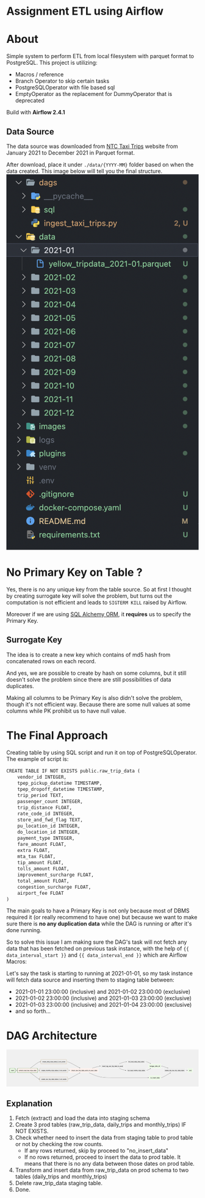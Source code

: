 # Assignment ETL using Airflow

# About
Simple system to perform ETL from local filesystem with parquet format to PostgreSQL. This project is utilizing:
- Macros / reference
- Branch Operator to skip certain tasks
- PostgreSQLOperator with file based sql
- EmptyOperator as the replacement for DummyOperator that is deprecated

Build with **Airflow 2.4.1**

## Data Source
The data source was downloaded from [NTC Taxi Trips](https://www1.nyc.gov/site/tlc/about/tlc-trip-record-data.page) website from January 2021 to December 2021 in Parquet format.

After download, place it under `./data/{YYYY-MM}` folder based on when the data created. This image below will tell you the final structure. ![foldering-structure](./images/folder-structures.png)


# No Primary Key on Table ?
Yes, there is no any unique key from the table source. So at first I thought by creating surrogate key will solve the problem, but turns out the computation is not efficient and leads to `SIGTERM KILL` raised by Airflow.

Moreover if we are using [SQL Alchemy ORM](https://docs.sqlalchemy.org/en/14/orm/), it **requires** us to specify the Primary Key.

## Surrogate Key
The idea is to create a new key which contains of md5 hash from concatenated rows on each record.

And yes, we are possible to create by hash on some columns, but it still doesn't solve the problem since there are still possibilities of data duplicates.

Making all columns to be Primary Key is also didn't solve the problem, though it's not efficient way. Because there are some null values at some columns while PK prohibit us to have null value.

# The Final Approach
Creating table by using SQL script and run it on top of PostgreSQLOperator. The example of script is:
```
CREATE TABLE IF NOT EXISTS public.raw_trip_data (
    vendor_id INTEGER,
    tpep_pickup_datetime TIMESTAMP,
    tpep_dropoff_datetime TIMESTAMP,
    trip_period TEXT,
    passenger_count INTEGER,
    trip_distance FLOAT,
    rate_code_id INTEGER,
    store_and_fwd_flag TEXT,
    pu_location_id INTEGER,
    do_location_id INTEGER,
    payment_type INTEGER,
    fare_amount FLOAT,
    extra FLOAT,
    mta_tax FLOAT,
    tip_amount FLOAT,
    tolls_amount FLOAT,
    improvement_surcharge FLOAT,
    total_amount FLOAT,
    congestion_surcharge FLOAT,
    airport_fee FLOAT
)
```

The main goals to have a Primary Key is not only because most of DBMS required it (or really recommend to have one) but because we want to make sure there is **no any duplication data** while the DAG is running or after it's done running.

So to solve this issue I am making sure the DAG's task will not fetch any data that has been fetched on previous task instance, with the help of `{{ data_interval_start }}` and `{{ data_interval_end }}` which are Airflow Macros:

Let's say the task is starting to running at 2021-01-01, so my task instance will fetch data source and inserting them to staging table between:
- 2021-01-01 23:00:00 (inclusive) and 2021-01-02 23:00:00 (exclusive)
- 2021-01-02 23:00:00 (inclusive) and 2021-01-03 23:00:00 (exclusive)
- 2021-01-03 23:00:00 (inclusive) and 2021-01-04 23:00:00 (exclusive)
- and so forth...

# DAG Architecture
![dag](./images/dag.png)

## Explanation
1. Fetch (extract) and load the data into staging schema
2. Create 3 prod tables (raw_trip_data, daily_trips and monthly_trips) IF NOT EXISTS.
3. Check whether need to insert the data from staging table to prod table or not by checking the row counts.
    - If any rows returned, skip by proceed to "no_insert_data"
    - If no rows returned, proceed to insert the data to prod table. It means that there is no any data between those dates on prod table.
4. Transform and insert data from raw_trip_data on prod schema to two tables (daily_trips and monthly_trips)
5. Delete raw_trip_data staging table.
6. Done.